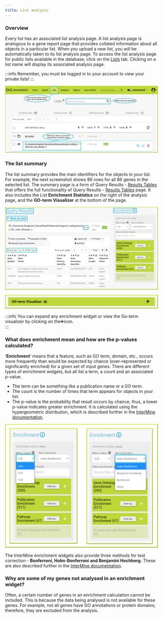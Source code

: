 ```yaml
---
title: List analysis
---
```


### Overview

Every list has an associated list analysis page. A list analysis page is analogous to a gene report page that provides collated information about all objects in a particular list. When you upload a new list, you will be automatically taken to its list analysis page. To access the list analysis page for public lists available in the database, click on the [Lists](/docs/lists/lists) tab. Clicking on a list name will display its associated analysis page.

:::info
Remember, you must be logged in to your account to view your private lists!
:::

![](/img/lists-analysis-edited.png)

### The list summary

The list summary provides the main identifiers for the objects in your list. For example, the next screenshot shows 86 rows for all 86 genes in the selected list. The summary page is a form of Query Results - [Results Tables](https://flymine.readthedocs.io/en/latest/results-tables/Documentationresultstables.html#resultstables) that offers the full functionality of  Query Results - [Results Tables](https://flymine.readthedocs.io/en/latest/results-tables/Documentationresultstables.html#resultstables) page. It also includes the List **Enrichment Statistics** on the right of the analysis page, and the **GO-term Visualizer** at the bottom of the page. 

![](/img/list-summary-1.png)

![](/img/go-term.png)

:::info
You can expand any enrichment widget or view the Go-term visualizer by clicking on the➕icon.  
:::

### What does enrichment mean and how are the p-values calculated?

‘**Enrichment**’ means that a feature, such as GO term, domain, etc., occurs more frequently than would be expected by chance \(over-represented or significantly enriched\) for a given set of input genes. There are different types of enrichment widgets, but all list a term, a count and an associated p-value. 

* The term can be something like a publication name or a GO term. 
* The count is the number of times that term appears for objects in your list. 
* The p-value is the probability that result occurs by chance; thus, a lower p-value indicates greater enrichment. It is calculated using the hypergeometric distribution, which is described further in the [InterMine documentation](http://intermine.readthedocs.org/en/latest/embedding/list-widgets/enrichment-widgets/). 

![](</img/enrichment-p-and-text (1).png>)

The InterMine enrichment widgets also provide three methods for test correction - **Bonferroni, Holm-Bonferroni and Benjamini Hochberg**. These are also described further in the [InterMine documentation](http://intermine.readthedocs.org/en/latest/embedding/list-widgets/enrichment-widgets/). 

### Why are some of my genes not analysed in an enrichment widget?

Often, a certain number of genes in an enrichment calculation cannot be included. This is because the data being analysed is not available for these genes. For example, not all genes have GO annotations or protein domains; therefore, they are excluded from the analysis.

